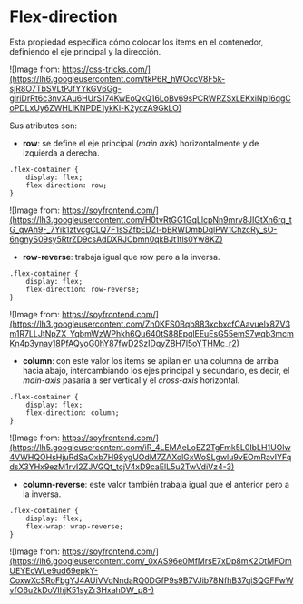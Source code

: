# Flex-direction

Esta propiedad especifica cómo colocar los items en el contenedor, definiendo el eje principal y la dirección.

![Image from: https://css-tricks.com/](https://lh6.googleusercontent.com/tkP6R_hWOccV8F5k-sjR8O7TbSVLtPJfYYkGV6Gg-glriDrRt6c3nvXAu6HUrS174KwEoQkQ16LoBv69sPCRWRZSxLEKxiNp16qgCoPDLxUy6ZWHLlKNPDE1ykKi-K2yczA9GkLO)

Sus atributos son:

* **row**: se define el eje principal \(_main axis_\) horizontalmente y de izquierda a derecha.

```text
.flex-container {
    display: flex;
    flex-direction: row;
}
```

![Image from: https://soyfrontend.com/](https://lh3.googleusercontent.com/H0tvRtGG1GqLlcpNn9mrv8JIGtXn6rq_tG_qvAh9-_7Yik1ztvcgCLQ7F1sSZfbEDZI-bBRWDmbDqlPW1ChzcRy_sO-6ngnyS09sy5RtrZD9csAdDXRJCbmn0qkBJt1tls0Yw8KZ)

* **row-reverse**: trabaja igual que row pero a la inversa.

```text
.flex-container {
    display: flex;
    flex-direction: row-reverse;
}
```

![Image from: https://soyfrontend.com/](https://lh3.googleusercontent.com/Zh0KFS0Bqb883xcbxcfCAavuelx8ZV3m1R7LLJtNpZX_YqbmWzWPhkh6Qu640tS88EpqlEEuEsG55emS7wqb3mcmKn4p3ynay18PfAQyoG0hY87fwD2SzIDqyZBH7l5oYTHMc_r2)

* **column**: con este valor los items se apilan en una columna de arriba hacia abajo, intercambiando los ejes principal y secundario, es decir, el _main-axis_ pasaría a ser vertical y el _cross-axis_ horizontal.

```text
.flex-container {
    display: flex;
    flex-direction: column;
}
```

![Image from: https://soyfrontend.com/](https://lh5.googleusercontent.com/iR_4LEMAeLoEZ2TgFmk5L0IbLH1UOlw4VWHQOHsHjuRdSaOxb7H98ygUOdM7ZAXolGxWoSLgwlu9vEOmRavIYFqdsX3YHx9ezM1rvI2ZJVGQt_tcjV4xD9caElL5u2TwVdiVz4-3)

* **column-reverse**: este valor también trabaja igual que el anterior pero a la inversa.

```text
.flex-container {
    display: flex;
    flex-wrap: wrap-reverse;
}
```

![Image from: https://soyfrontend.com/](https://lh6.googleusercontent.com/_0xAS96e0MfMrsE7xDp8mK2OtMFOmUEYEcWLe9ud69epkY-CoxwXcSRoFbgYJ4AUiVVdNndaRQ0DGfP9s9B7VJib78NfhB37qiSQGFFwWvfO6u2kDoVIhjK51syZr3HxahDW_p8-)


